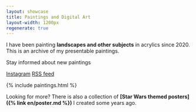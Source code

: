 ```yaml
---
layout: showcase
title: Paintings and Digital Art
layout-width: 1200px
regenerate: true
---
```


I have been painting **landscapes and other subjects** in acrylics since 2020. This is an archive of my presentable paintings.

Stay informed about new paintings

<div class="centered flex-wrap gap">
    <a href="https://www.instagram.com/max.melzer/"         
        target="_blank"
        class="button">Instagram</a>
    <a href="/en/feed.xml"
        rel="subscribe-rss"
        target="_blank"
        class="button">RSS feed</a>
</div>

{% include paintings.html %}

Looking for more? There is also a collection of **[Star Wars themed posters]({% link en/poster.md %})** I created some years ago.
